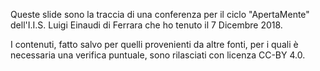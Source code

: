 Queste slide sono la traccia di una conferenza per il ciclo "ApertaMente" dell'I.I.S. Luigi Einaudi di Ferrara
che ho tenuto il 7 Dicembre 2018.

I contenuti, fatto salvo per quelli provenienti da altre fonti, per i quali è necessaria
una verifica puntuale, sono rilasciati con licenza CC-BY 4.0.
